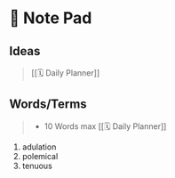 # 📝 Note Pad

## Ideas

>  [[🗓 Daily Planner]]

## Words/Terms

> - 10 Words max  [[🗓 Daily Planner]]

1. adulation
2. polemical
3. tenuous